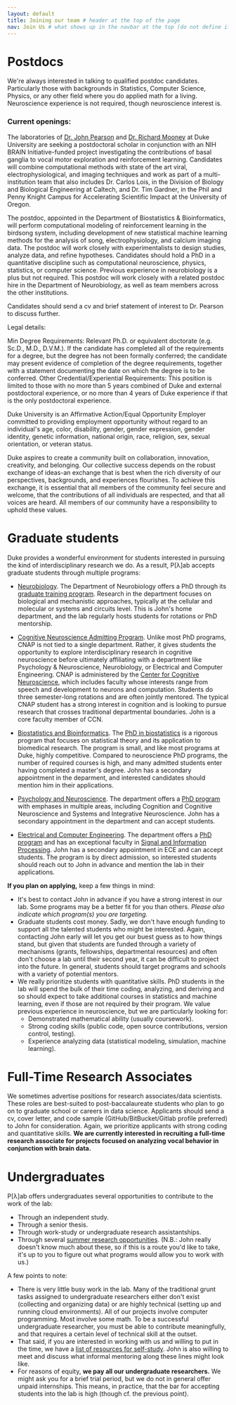 ```yaml
---
layout: default
title: Joining our team # header at the top of the page
nav: Join Us # what shows up in the navbar at the top (do not define if you don't want page in the navbar)
---
```

# Postdocs
We're always interested in talking to qualified postdoc candidates. Particularly those with backgrounds in Statistics, Computer Science, Physics, or any other field where you do applied math for a living. Neuroscience experience is not required, though neuroscience interest is.

### Current openings:

The laboratories of [Dr. John Pearson](http://pearsonlab.github.io) and [Dr. Richard Mooney](https://www.neuro.duke.edu/mooney-lab) at Duke University are seeking a postdoctoral scholar in conjunction with an NIH BRAIN Initiative-funded project investigating the contributions of basal ganglia to vocal motor exploration and reinforcement learning. Candidates will combine computational methods with state of the art viral, electrophysiological, and imaging techniques and work as part of a multi-institution team that also includes Dr. Carlos Lois, in the Division of Biology and Biological Engineering at Caltech, and Dr. Tim Gardner, in the Phil and Penny Knight Campus for Accelerating Scientific Impact at the University of Oregon.

The postdoc, appointed in the Department of Biostatistics & Bioinformatics, will perform computational modeling of reinforcement learning in the birdsong system, including development of new statistical machine learning methods for the analysis of song, electrophysiology, and calcium imaging data. The postdoc will work closely with experimentalists to design studies, analyze data, and refine hypotheses. Candidates should hold a PhD in a quantitative discipline such as computational neuroscience, physics, statistics, or computer science. Previous experience in neurobiology is a plus but not required. This postdoc will work closely with a related postdoc hire in the Department of Neurobiology, as well as team members across the other institutions.

Candidates should send a cv and brief statement of interest to Dr. Pearson to discuss further.

Legal details:

Min Degree Requirements: Relevant Ph.D. or equivalent doctorate (e.g. Sc.D., M.D., D.V.M.). If the candidate has completed all of the requirements for a degree, but the degree has not been formally conferred; the candidate may present evidence of completion of the degree requirements, together with a statement documenting the date on which the degree is to be conferred. Other Credential/Experiential Requirements: This position is limited to those with no more than 5 years combined of Duke and external postdoctoral experience, or no more than 4 years of Duke experience if that is the only postdoctoral experience.

Duke University is an Affirmative Action/Equal Opportunity Employer committed to providing employment opportunity without regard to an individual's age, color, disability, gender, gender expression, gender identity, genetic information, national origin, race, religion, sex, sexual orientation, or veteran status.

Duke aspires to create a community built on collaboration, innovation, creativity, and belonging. Our collective success depends on the robust exchange of ideas-an exchange that is best when the rich diversity of our perspectives, backgrounds, and experiences flourishes. To achieve this exchange, it is essential that all members of the community feel secure and welcome, that the contributions of all individuals are respected, and that all voices are heard. All members of our community have a responsibility to uphold these values.

# Graduate students
Duke provides a wonderful environment for students interested in pursuing the kind of interdisciplinary research we do. As a result, P[&lambda;]ab accepts graduate students through multiple programs:

- [Neurobiology](https://www.neuro.duke.edu/). The Department of Neurobiology offers a PhD through its [graduate training program](https://www.neuro.duke.edu/education/graduate-training-program). Research in the department focuses on biological and mechanistic approaches, typically at the cellular and molecular or systems and circuits level. This is John's home department, and the lab regularly hosts students for rotations or PhD mentorship.

- [Cognitive Neuroscience Admitting Program](https://dibs.duke.edu/centers/ccn/graduate-cnap). Unlike most PhD programs, CNAP is not tied to a single department. Rather, it gives students the opportunity to explore interdisciplinary research in cognitive neuroscience before ultimately affiliating with a department like Psychology & Neuroscience, Neurobiology, or Electrical and Computer Engineering. CNAP is administered by the [Center for Cognitive Neuroscience](https://dibs.duke.edu/centers/ccn), which includes faculty whose interests range from speech and development to neurons and computation. Students do three semester-long rotations and are often jointly mentored. The typical CNAP student has a strong interest in cognition and is looking to pursue research that crosses traditional departmental boundaries. John is a core faculty member of CCN.

- [Biostatistics and Bioinformatics](https://biostat.duke.edu/). The [PhD in biostatistics](https://biostat.duke.edu/education/phd-biostatistics/overview) is a rigorous program that focuses on statistical theory and its application to biomedical research. The program is small, and like most programs at Duke, highly competitive. Compared to neuroscience PhD programs, the number of required courses is high, and many admitted students enter having completed a master's degree. John has a secondary appointment in the deparment, and interested candidates should mention him in their applications. 

- [Psychology and Neuroscience](https://psychandneuro.duke.edu/). The department offers a [PhD program](https://psychandneuro.duke.edu/graduate) with emphases in multiple areas, including Cognition and Cognitive Neuroscience and Systems and Integrative Neuroscience. John has a secondary appointment in the department and can accept students.

- [Electrical and Computer Engineering](https://ece.duke.edu/). The department offers a [PhD program](https://ece.duke.edu/grad) and has an exceptional faculty in [Signal and Information Processing](https://ece.duke.edu/faculty/signal-information-processing). John has a secondary appointment in ECE and can accept students. The program is by direct admission, so interested students should reach out to John in advance and mention the lab in their applications.

**If you plan on applying,** keep a few things in mind:
- It's best to contact John in advance if you have a strong interest in our lab. Some programs may be a better fit for you than others. _Please also indicate which program(s) you are targeting._
- Graduate students cost money. Sadly, we don't have enough funding to support all the talented students who might be interested. Again, contacting John early will let you get our buest guess as to how things stand, but given that students are funded through a variety of mechanisms (grants, fellowships, departmental resources) and often don't choose a lab until their second year, it can be difficult to project into the future. In general, students should target programs and schools with a variety of potential mentors.
- We really prioritize students with quantitative skills. PhD students in the lab will spend the bulk of their time coding, analyzing, and deriving and so should expect to take additional courses in statistics and machine learning, even if those are not required by their program. We value previous experience in neuroscience, but we are particularly looking for:
    - Demonstrated mathematical ability (usually coursework).
    - Strong coding skills (public code, open source contributions, version control, testing).
    - Experience analyzing data (statistical modeling, simulation, machine learning).

# Full-Time Research Associates
We sometimes advertise positions for research associates/data scientists. These roles are best-suited to post-baccalaureate students who plan to go on to graduate school or careers in data science. Applicants should send a cv, cover letter, and code sample (GitHub/BitBucket/Gitlab profile preferred) to John for consideration. Again, we prioritize applicants with strong coding and quantitative skills. **We are currently interested in recruiting a full-time research associate for projects focused on analyzing vocal behavior in conjunction with brain data.**

# Undergraduates

P[&lambda;]ab offers undergraduates several opportunities to contribute to the work of the lab:
- Through an independent study.
- Through a senior thesis.
- Through work-study or undergraduate research assistantships.
- Through several [summer research opportunities](https://undergraduateresearch.duke.edu/opportunities). (N.B.: John really doesn't know much about these, so if this is a route you'd like to take, it's up to you to figure out what programs would allow you to work with us.)

A few points to note:
- There is very little busy work in the lab. Many of the traditional grunt tasks assigned to undergraduate researchers either don't exist (collecting and organizing data) or are highly technical (setting up and running cloud environments). All of our projects involve computer programming. Most involve some math. To be a successful undergraduate researcher, you must be able to contribute meaningfully, and that requires a certain level of technical skill at the outset.
- That said, if you are interested in working with us and willing to put in the time, we have a [list of resources for self-study](../learning.html). John is also willing to meet and discuss what informal mentoring along these lines might look like.  
- For reasons of equity, **we pay all our undergraduate researchers.** We might ask you for a brief trial period, but we do not in general offer unpaid internships. This means, in practice, that the bar for accepting students into the lab is high (though cf. the previous point).
